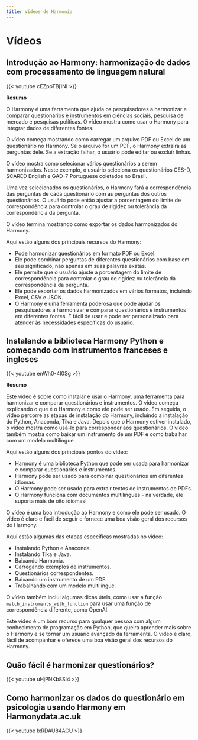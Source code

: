 ```yaml
---
title: Vídeos de Harmonia
---
```


# Vídeos

## Introdução ao Harmony: harmonização de dados com processamento de linguagem natural

{{< youtube cEZppTBj1NI >}}

**Resumo**

O Harmony é uma ferramenta que ajuda os pesquisadores a harmonizar e comparar questionários e instrumentos em ciências sociais, pesquisa de mercado e pesquisas políticas. O vídeo mostra como usar o Harmony para integrar dados de diferentes fontes.

O vídeo começa mostrando como carregar um arquivo PDF ou Excel de um questionário no Harmony. Se o arquivo for um PDF, o Harmony extrairá as perguntas dele. Se a extração falhar, o usuário pode editar ou excluir linhas.

O vídeo mostra como selecionar vários questionários a serem harmonizados. Neste exemplo, o usuário seleciona os questionários CES-D, SCARED English e GAD-7 Portuguese coletados no Brasil.

Uma vez selecionados os questionários, o Harmony fará a correspondência das perguntas de cada questionário com as perguntas dos outros questionários. O usuário pode então ajustar a porcentagem do limite de correspondência para controlar o grau de rigidez ou tolerância da correspondência da pergunta.

O vídeo termina mostrando como exportar os dados harmonizados do Harmony.

Aqui estão alguns dos principais recursos do Harmony:

* Pode harmonizar questionários em formato PDF ou Excel.
* Ele pode combinar perguntas de diferentes questionários com base em seu significado, não apenas em suas palavras exatas.
* Ele permite que o usuário ajuste a porcentagem do limite de correspondência para controlar o grau de rigidez ou tolerância da correspondência da pergunta.
* Ele pode exportar os dados harmonizados em vários formatos, incluindo Excel, CSV e JSON.
* O Harmony é uma ferramenta poderosa que pode ajudar os pesquisadores a harmonizar e comparar questionários e instrumentos em diferentes fontes. É fácil de usar e pode ser personalizado para atender às necessidades específicas do usuário.

## Instalando a biblioteca Harmony Python e começando com instrumentos franceses e ingleses

{{< youtube enWh0-4I0Sg >}}

**Resumo**

Este vídeo é sobre como instalar e usar o Harmony, uma ferramenta para harmonizar e comparar questionários e instrumentos. O vídeo começa explicando o que é o Harmony e como ele pode ser usado. Em seguida, o vídeo percorre as etapas de instalação do Harmony, incluindo a instalação do Python, Anaconda, Tika e Java. Depois que o Harmony estiver instalado, o vídeo mostra como usá-lo para corresponder aos questionários. O vídeo também mostra como baixar um instrumento de um PDF e como trabalhar com um modelo multilíngue.

Aqui estão alguns dos principais pontos do vídeo:

* Harmony é uma biblioteca Python que pode ser usada para harmonizar e comparar questionários e instrumentos.
* Harmony pode ser usado para combinar questionários em diferentes idiomas.
* O Harmony pode ser usado para extrair textos de instrumentos de PDFs.
* O Harmony funciona com documentos multilíngues - na verdade, ele suporta mais de oito idiomas!

O vídeo é uma boa introdução ao Harmony e como ele pode ser usado. O vídeo é claro e fácil de seguir e fornece uma boa visão geral dos recursos do Harmony.

Aqui estão algumas das etapas específicas mostradas no vídeo:

* Instalando Python e Anaconda.
* Instalando Tika e Java.
* Baixando Harmonia.
* Carregando exemplos de instrumentos.
* Questionários correspondentes.
* Baixando um instrumento de um PDF.
* Trabalhando com um modelo multilíngue.
  
O vídeo também inclui algumas dicas úteis, como usar a função `match_instruments_with_function` para usar uma função de correspondência diferente, como OpenAI.

Este vídeo é um bom recurso para qualquer pessoa com algum conhecimento de programação em Python, que queira aprender mais sobre o Harmony e se tornar um usuário avançado da ferramenta. O vídeo é claro, fácil de acompanhar e oferece uma boa visão geral dos recursos do Harmony.

## Quão fácil é harmonizar questionários?

{{< youtube uHjPNKb8SI4 >}}

## Como harmonizar os dados do questionário em psicologia usando Harmony em Harmonydata.ac.uk

{{< youtube IxRDAU84ACU >}}



